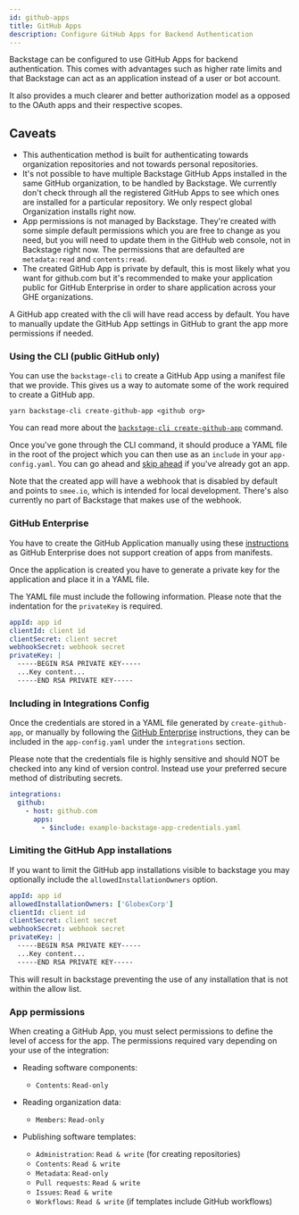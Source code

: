 ```yaml
---
id: github-apps
title: GitHub Apps
description: Configure GitHub Apps for Backend Authentication
---
```


Backstage can be configured to use GitHub Apps for backend authentication. This
comes with advantages such as higher rate limits and that Backstage can act as
an application instead of a user or bot account.

It also provides a much clearer and better authorization model as a opposed to
the OAuth apps and their respective scopes.

## Caveats

- This authentication method is built for authenticating towards
  organization repositories and not towards personal repositories.
- It's not possible to have multiple Backstage GitHub Apps installed in the same
  GitHub organization, to be handled by Backstage. We currently don't check
  through all the registered GitHub Apps to see which ones are installed for a
  particular repository. We only respect global Organization installs right now.
- App permissions is not managed by Backstage. They're created with some simple
  default permissions which you are free to change as you need, but you will
  need to update them in the GitHub web console, not in Backstage right now. The
  permissions that are defaulted are `metadata:read` and `contents:read`.
- The created GitHub App is private by default, this is most likely what you
  want for github.com but it's recommended to make your application public for
  GitHub Enterprise in order to share application across your GHE organizations.

A GitHub app created with the cli will have read
access by default. You have to manually update the GitHub App settings in GitHub
to grant the app more permissions if needed.

### Using the CLI (public GitHub only)

You can use the `backstage-cli` to create a GitHub App using a manifest file
that we provide. This gives us a way to automate some of the work required to
create a GitHub app.

```console
yarn backstage-cli create-github-app <github org>
```

You can read more about the
[`backstage-cli create-github-app`](../../local-dev/cli-commands.md#create-github-app) command.

Once you've gone through the CLI command, it should produce a YAML file in the
root of the project which you can then use as an `include` in your
`app-config.yaml`. You can go ahead and
[skip ahead](#including-in-integrations-config) if you've already got an app.

Note that the created app will have a webhook that is disabled by default and
points to `smee.io`, which is intended for local development. There's also
currently no part of Backstage that makes use of the webhook.

### GitHub Enterprise

You have to create the GitHub Application manually using these
[instructions](https://docs.github.com/en/free-pro-team@latest/developers/apps/creating-a-github-app)
as GitHub Enterprise does not support creation of apps from manifests.

Once the application is created you have to generate a private key for the
application and place it in a YAML file.

The YAML file must include the following information. Please note that the
indentation for the `privateKey` is required.

```yaml
appId: app id
clientId: client id
clientSecret: client secret
webhookSecret: webhook secret
privateKey: |
  -----BEGIN RSA PRIVATE KEY-----
  ...Key content...
  -----END RSA PRIVATE KEY-----
```

### Including in Integrations Config

Once the credentials are stored in a YAML file generated by `create-github-app`,
or manually by following the [GitHub Enterprise](#gitHub-enterprise)
instructions, they can be included in the `app-config.yaml` under the
`integrations` section.

Please note that the credentials file is highly sensitive and should NOT be
checked into any kind of version control. Instead use your preferred secure
method of distributing secrets.

```yaml
integrations:
  github:
    - host: github.com
      apps:
        - $include: example-backstage-app-credentials.yaml
```

### Limiting the GitHub App installations

If you want to limit the GitHub app installations visible to backstage you may
optionally include the `allowedInstallationOwners` option.

```yaml
appId: app id
allowedInstallationOwners: ['GlobexCorp']
clientId: client id
clientSecret: client secret
webhookSecret: webhook secret
privateKey: |
  -----BEGIN RSA PRIVATE KEY-----
  ...Key content...
  -----END RSA PRIVATE KEY-----
```

This will result in backstage preventing the use of any installation that is not
within the allow list.

### App permissions

When creating a GitHub App, you must select permissions to define the level of
access for the app. The permissions required vary depending on your use of the
integration:

- Reading software components:
  - `Contents`: `Read-only`
- Reading organization data:
  - `Members`: `Read-only`
- Publishing software templates:

  - `Administration`: `Read & write` (for creating repositories)
  - `Contents`: `Read & write`
  - `Metadata`: `Read-only`
  - `Pull requests`: `Read & write`
  - `Issues`: `Read & write`
  - `Workflows`: `Read & write` (if templates include GitHub workflows)
